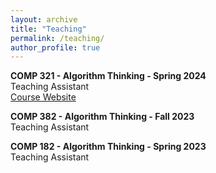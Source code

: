 ```yaml
---
layout: archive
title: "Teaching"
permalink: /teaching/
author_profile: true
---
```


<!-- {% include base_path %}

{% for post in site.teaching reversed %}
  {% include archive-single.html %}
{% endfor %} -->

**COMP 321 - Algorithm Thinking - Spring 2024** \
Teaching Assistant \
[Course Website](https://www.clear.rice.edu/comp321/html/index.html)

**COMP 382 - Algorithm Thinking - Fall 2023** \
Teaching Assistant


**COMP 182 - Algorithm Thinking - Spring 2023** \
Teaching Assistant


